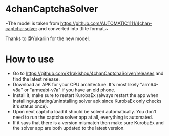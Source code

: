 # 4chanCaptchaSolver

~The model is taken from https://github.com/AUTOMATIC1111/4chan-captcha-solver and converted into tflite format.~

Thanks to @Yukariin for the new model.

# How to use
- Go to https://github.com/K1rakishou/4chanCaptchaSolver/releases and find the latest release.
- Download an APK for your CPU architecture. It's most likely "arm64-v8a" or "armeabi-v7a" if you have an old phone.
- Install it, make sure to restart KurobaEx (always restart the app when installing/updating/uninstalling solver apk since KurobaEx only checks it's status once).
- Upon next captcha load it should be solved automatically. You don't need to run the captcha solver app at all, everything is automated.
- If it says that there is a version mismatch then make sure KurobaEx and the solver app are both updated to the latest version.
